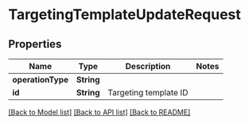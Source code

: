 # TargetingTemplateUpdateRequest

## Properties
Name | Type | Description | Notes
------------ | ------------- | ------------- | -------------
**operationType** | **String** |  | 
**id** | **String** | Targeting template ID | 

[[Back to Model list]](../README.md#documentation-for-models) [[Back to API list]](../README.md#documentation-for-api-endpoints) [[Back to README]](../README.md)


